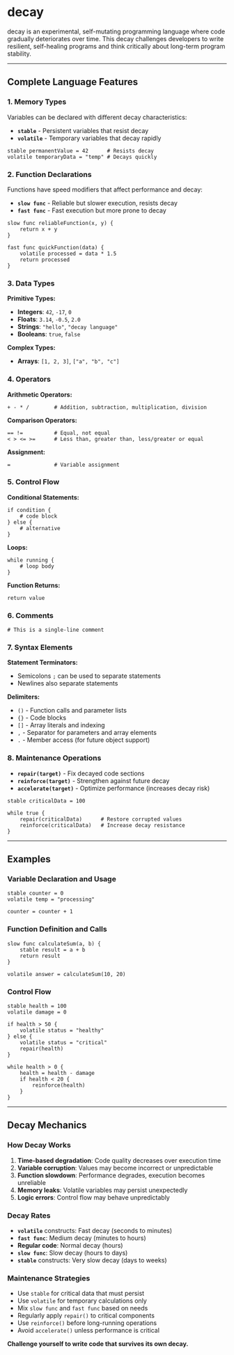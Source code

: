 # decay
decay is an experimental, self-mutating programming language where code gradually deteriorates over time. This decay challenges developers to write resilient, self-healing programs and think critically about long-term program stability.

---

## Complete Language Features

### 1. Memory Types
Variables can be declared with different decay characteristics:

- **`stable`** - Persistent variables that resist decay
- **`volatile`** - Temporary variables that decay rapidly

```decay
stable permanentValue = 42      # Resists decay
volatile temporaryData = "temp" # Decays quickly
```

### 2. Function Declarations
Functions have speed modifiers that affect performance and decay:

- **`slow func`** - Reliable but slower execution, resists decay
- **`fast func`** - Fast execution but more prone to decay

```decay
slow func reliableFunction(x, y) {
    return x + y
}

fast func quickFunction(data) {
    volatile processed = data * 1.5
    return processed
}
```

### 3. Data Types

**Primitive Types:**
- **Integers**: `42`, `-17`, `0`
- **Floats**: `3.14`, `-0.5`, `2.0`
- **Strings**: `"hello"`, `"decay language"`
- **Booleans**: `true`, `false`

**Complex Types:**
- **Arrays**: `[1, 2, 3]`, `["a", "b", "c"]`

### 4. Operators

**Arithmetic Operators:**
```decay
+ - * /        # Addition, subtraction, multiplication, division
```

**Comparison Operators:**
```decay
== !=          # Equal, not equal
< > <= >=      # Less than, greater than, less/greater or equal
```

**Assignment:**
```decay
=              # Variable assignment
```

### 5. Control Flow

**Conditional Statements:**
```decay
if condition {
    # code block
} else {
    # alternative
}
```

**Loops:**
```decay
while running {
    # loop body
}
```

**Function Returns:**
```decay
return value
```

### 6. Comments
```decay
# This is a single-line comment
```

### 7. Syntax Elements

**Statement Terminators:**
- Semicolons `;` can be used to separate statements
- Newlines also separate statements

**Delimiters:**
- `()` - Function calls and parameter lists
- `{}` - Code blocks
- `[]` - Array literals and indexing
- `,` - Separator for parameters and array elements
- `.` - Member access (for future object support)

### 8. Maintenance Operations

- **`repair(target)`** - Fix decayed code sections
- **`reinforce(target)`** - Strengthen against future decay  
- **`accelerate(target)`** - Optimize performance (increases decay risk)

```decay
stable criticalData = 100

while true {
    repair(criticalData)      # Restore corrupted values
    reinforce(criticalData)   # Increase decay resistance
}
```

---

## Examples

### Variable Declaration and Usage
```decay
stable counter = 0
volatile temp = "processing"

counter = counter + 1
```

### Function Definition and Calls
```decay
slow func calculateSum(a, b) {
    stable result = a + b
    return result
}

volatile answer = calculateSum(10, 20)
```

### Control Flow
```decay
stable health = 100
volatile damage = 0

if health > 50 {
    volatile status = "healthy"
} else {
    volatile status = "critical"
    repair(health)
}

while health > 0 {
    health = health - damage
    if health < 20 {
        reinforce(health)
    }
}
```
---

## Decay Mechanics

### How Decay Works
1. **Time-based degradation**: Code quality decreases over execution time
2. **Variable corruption**: Values may become incorrect or unpredictable
3. **Function slowdown**: Performance degrades, execution becomes unreliable
4. **Memory leaks**: Volatile variables may persist unexpectedly
5. **Logic errors**: Control flow may behave unpredictably

### Decay Rates
- **`volatile`** constructs: Fast decay (seconds to minutes)
- **`fast func`**: Medium decay (minutes to hours)
- **Regular code**: Normal decay (hours)
- **`slow func`**: Slow decay (hours to days)
- **`stable`** constructs: Very slow decay (days to weeks)

### Maintenance Strategies
- Use `stable` for critical data that must persist
- Use `volatile` for temporary calculations only
- Mix `slow func` and `fast func` based on needs
- Regularly apply `repair()` to critical components
- Use `reinforce()` before long-running operations
- Avoid `accelerate()` unless performance is critical

**Challenge yourself to write code that survives its own decay.**

